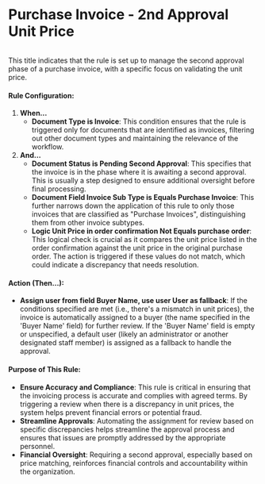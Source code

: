 # Purchase Invoice - 2nd Approval Unit Price

<figure><img src="../../../.gitbook/assets/Bildschirmfoto 2024-05-03 um 14.55.09.png" alt=""><figcaption></figcaption></figure>

This title indicates that the rule is set up to manage the second approval phase of a purchase invoice, with a specific focus on validating the unit price.

#### Rule Configuration:

1. **When…**
   * **Document Type is Invoice**: This condition ensures that the rule is triggered only for documents that are identified as invoices, filtering out other document types and maintaining the relevance of the workflow.
2. **And…**
   * **Document Status is Pending Second Approval**: This specifies that the invoice is in the phase where it is awaiting a second approval. This is usually a step designed to ensure additional oversight before final processing.
   * **Document Field Invoice Sub Type is Equals Purchase Invoice**: This further narrows down the application of this rule to only those invoices that are classified as "Purchase Invoices", distinguishing them from other invoice subtypes.
   * **Logic Unit Price in order confirmation Not Equals purchase order**: This logical check is crucial as it compares the unit price listed in the order confirmation against the unit price in the original purchase order. The action is triggered if these values do not match, which could indicate a discrepancy that needs resolution.

#### Action (Then…):

* **Assign user from field Buyer Name, use user User as fallback**: If the conditions specified are met (i.e., there's a mismatch in unit prices), the invoice is automatically assigned to a buyer (the name specified in the 'Buyer Name' field) for further review. If the 'Buyer Name' field is empty or unspecified, a default user (likely an administrator or another designated staff member) is assigned as a fallback to handle the approval.

#### Purpose of This Rule:

* **Ensure Accuracy and Compliance**: This rule is critical in ensuring that the invoicing process is accurate and complies with agreed terms. By triggering a review when there is a discrepancy in unit prices, the system helps prevent financial errors or potential fraud.
* **Streamline Approvals**: Automating the assignment for review based on specific discrepancies helps streamline the approval process and ensures that issues are promptly addressed by the appropriate personnel.
* **Financial Oversight**: Requiring a second approval, especially based on price matching, reinforces financial controls and accountability within the organization.




